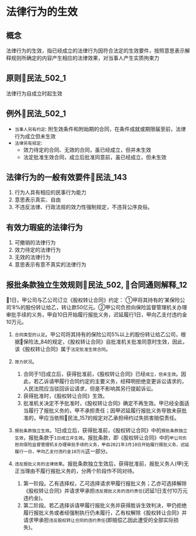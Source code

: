 # 法律行为的生效

## 概念

法律行为的生效，指已经成立的法律行为因符合法定的生效要件，按照意思表示解释规则所确定的内容产生相应的法律效果，对当事人产生实质拘束力

## 原则🚪民法_502_1
法律行为自成立时起生效


## 例外🚪民法_502_1
- `当事人另有约定`: 附生效条件和附始期的合同，在条件成就或期限届至前，法律行为成立但未生效
- `法律另有规定`: 
    - 效力待定的合同、无效的合同，虽已经成立，但并未生效
    - 法定批准生效合同，成立后批准同意前，虽已经成立，但未生效

## 法律行为的一般有效要件🚪民法_143

1. 行为人具有相应的民事行为能力
2. 意思表示真实、自由
3. 不违反法律、行政法规的效力性强制规定，不违背公序良俗。

## 有效力瑕疵的法律行为

1. 可撤销的法律行为
2. 效力待定的法律行为
3. 无效的法律行为
4. 意思表示有意不真实的法律行为

## 报批条款独立生效规则🚪民法_502, 🚪合同通则解释_12

🍐1日，甲公司与乙公司订立《股权转让合同》约定：`①甲将其持有的‘某保险公司’8%的股份转让给乙，转让款50亿元。②甲公司负担向保险监督管理机关办理审批手续的义务，甲自10日开始履行报批义务，迟延履行1日，甲向乙支付违约金10万元。

1. `合同类型的认定`。甲公司将其持有的保险公司5%以上的股份转让给乙公司，根据🚪保险法_84的规定，《股权转让合同》自批准机关批准同意时生效，因此，该《股权转让合同》属于`法定批准生效合同`。

2. `效力状况`。
    1. 合同于1日成立后，获得批准前，《股权转让合同》已经`成立，但未生效`。因此，若乙诉请甲履行合同约定的主要义务，经释明拒绝变更诉讼请求的，人民法院应当驳回诉讼请求，但是不影响其另行提起诉讼。
    2. 获得批准时，《股权转让合同》生效。
    3. 批准机关决定不予批准时，《股权转让合同》确定不再生效。甲已经全面适当履行了报批义务的，甲不承担责任；因甲迟延履行报批义务导致未获批准的，甲应当依照🚪民法_157的规定对乙承担缔约过失损害赔偿责任。
3. `报批条款独立生效`。1日成立后，获得批准前，《股权转让合同》中的`报批条款独立生效`，报批条款于`1日成立并生效`。报批条款，即《股权转让合同》中的`甲公司负担向保险监督管理机关办理审批手续的义务，甲自2021年3月10日开始履行报批义务，迟延履行一日，甲向乙支付违约金10万元`这一部分。

4. `违反报批义务的法律效果`。报批条款独立生效后，获得批准前，报批义务人(甲)无正当理由不履行报批义务的，分两个阶段作不同对待。
    1. 第一阶段。乙有选择权，乙可选择请求甲履行报批义务；乙亦可选择解除《股权转让合同》并请求甲承担`违反报批义务的违约责任`(迟延1日支付10万元违约金)。
    2. 第二阶段。若乙选择诉请甲履行报批义务并获得胜诉生效判决，甲仍拒绝履行报批义务或者经强制执行仍未履行，乙有权解除《股权转让合同》并请求甲承担`违反股权转让合同的违约责任`(即赔偿乙因此遭受的全部实际损失)。
